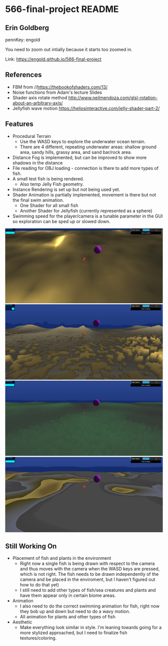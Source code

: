 # 566-final-project README

## Erin Goldberg
pennKey: engold

You need to zoom out intially because it starts too zoomed in.

Link: https://engold.github.io/566-final-project

## References
- FBM from //https://thebookofshaders.com/13/
- Noise functions from Adam's lecture Slides
- Shader axis rotate method http://www.neilmendoza.com/glsl-rotation-about-an-arbitrary-axis/
- Jellyfish wave motion https://heliosinteractive.com/jelly-shader-part-2/

## Features
- Procedural Terrain
  - Use the WASD keys to explore the underwater ocean terrain.
  - There are 4 different, repeating underwater areas: shallow ground area, sandy hills, grassy area, and sand bar/rock area.
- Distance Fog is implemented, but can be improved to show more shadows in the distance
- File reading for OBJ loading - connection is there to add more types of fish.
- A small test fish is being rendered.
    - Also temp Jelly Fish geometry.
- Instance Rendering is set up but not being used yet. 
- Shader Animation is partially implemented, movement is there but not the final swim animation.
    - One Shader for all small fish
    - Another Shader for Jellyfish (currently represented as a sphere)
- Swimming speed for the player/camera is a tunable parameter in the GUI so exploration can be sped up or slowed down.

![](fishground.png)
![](fishsand.png)
![](fishgrass.png)
![](fishsandbar.png)


## Still Working On
- Placement of fish and plants in the environment
    - Right now a single fish is being drawn with respect to the camera and thus moves with the camera when the WASD keys are pressed, which is not right. The fish needs to be drawn independently of the camera and be placed in the enviroment, but I haven't figured out how to do that yet)
    - I still need to add other types of fish/sea creatures and plants and have them appear only in certain biome areas.
- Animation
    - I also need to do the correct swimming animation for fish, right now they bob up and down but need to do a wavy motion.
    - All animation for plants and other types of fish
- Aesthetic
    - Make everything look similar in style. I'm leaning towards going for a more stylized approached, but I need to finalize fish textures/coloring.
